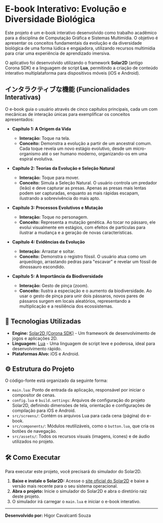 # E-book Interativo: Evolução e Diversidade Biológica

Este projeto é um e-book interativo desenvolvido como trabalho acadêmico para a disciplina de Computação Gráfica e Sistemas Multimídia. O objetivo é apresentar os conceitos fundamentais da evolução e da diversidade biológica de uma forma lúdica e engajadora, utilizando recursos multimídia para criar uma experiência de aprendizado imersiva.

O aplicativo foi desenvolvido utilizando o framework **Solar2D** (antigo Corona SDK) e a linguagem de script **Lua**, permitindo a criação de conteúdo interativo multiplataforma para dispositivos móveis (iOS e Android).

## インタラクティブな機能 (Funcionalidades Interativas)

O e-book guia o usuário através de cinco capítulos principais, cada um com mecânicas de interação únicas para exemplificar os conceitos apresentados:

* **Capítulo 1: A Origem da Vida**
    * **Interação:** Toque na tela.
    * **Conceito:** Demonstra a evolução a partir de um ancestral comum. Cada toque revela um novo estágio evolutivo, desde um micro-organismo até o ser humano moderno, organizando-os em uma espiral evolutiva.

* **Capítulo 2: Teorias da Evolução e Seleção Natural**
    * **Interação:** Toque para mover.
    * **Conceito:** Simula a Seleção Natural. O usuário controla um predador (leão) e deve capturar as presas. Apenas as presas mais lentas podem ser capturadas, enquanto as mais rápidas escapam, ilustrando a sobrevivência do mais apto.

* **Capítulo 3: Processos Evolutivos e Mutação**
    * **Interação:** Toque no personagem.
    * **Conceito:** Representa a mutação genética. Ao tocar no pássaro, ele evolui visualmente em estágios, com efeitos de partículas para ilustrar a mudança e a geração de novas características.

* **Capítulo 4: Evidências da Evolução**
    * **Interação:** Arrastar e soltar.
    * **Conceito:** Demonstra o registro fóssil. O usuário atua como um arqueólogo, arrastando pedras para "escavar" e revelar um fóssil de dinossauro escondido.

* **Capítulo 5: A Importância da Biodiversidade**
    * **Interação:** Gesto de pinça (zoom).
    * **Conceito:** Ilustra a especiação e o aumento da biodiversidade. Ao usar o gesto de pinça para unir dois pássaros, novos pares de pássaros surgem em locais aleatórios, representando a multiplicação e a resiliência dos ecossistemas.

## 🚀 Tecnologias Utilizadas

* **Engine:** [Solar2D (Corona SDK)](https://solar2d.com/) - Um framework de desenvolvimento de jogos e aplicações 2D.
* **Linguagem:** [Lua](https://www.lua.org/) - Uma linguagem de script leve e poderosa, ideal para desenvolvimento rápido.
* **Plataformas Alvo:** iOS e Android.

## ⚙️ Estrutura do Projeto

O código-fonte está organizado da seguinte forma:

* `main.lua`: Ponto de entrada da aplicação, responsável por iniciar o compositor de cenas.
* `config.lua` e `build.settings`: Arquivos de configuração do projeto Solar2D, definindo dimensões de tela, orientação e configurações de compilação para iOS e Android.
* `src/screens/`: Contém os arquivos Lua para cada cena (página) do e-book.
* `src/components/`: Módulos reutilizáveis, como o `button.lua`, que cria os botões de navegação.
* `src/assets/`: Todos os recursos visuais (imagens, ícones) e de áudio utilizados no projeto.

## 🛠️ Como Executar

Para executar este projeto, você precisará do simulador do Solar2D.

1.  **Baixe e instale o Solar2D:** Acesse o [site oficial do Solar2D](https://solar2d.com/) e baixe a versão mais recente para o seu sistema operacional.
2.  **Abra o projeto:** Inicie o simulador do Solar2D e abra o diretório raiz deste projeto.
3.  O simulador irá carregar o `main.lua` e iniciar o e-book interativo.

---
**Desenvolvido por:** Higor Cavalcanti Souza
